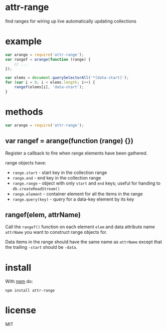# attr-range

find ranges for wiring up live automatically updating collections

# example

``` js
var arange = require('attr-range');
var rangef = arange(function (range) {
    // ...
});

var elems = document.querySelectorAll('*[data-start]');
for (var i = 0; i < elems.length; i++) {
    rangef(elems[i], 'data-start');
}
```

# methods

``` js
var arange = require('attr-range');
```

## var rangef = arange(function (range) {})

Register a callback to fire when range elements have been gathered.

range objects have:

* `range.start` - start key in the collection range
* `range.end` - end key in the collection range
* `range.range` - object with only `start` and `end` keys; useful for handing to
`db.createReadStream()`
* `range.element` - container element for all the items in the range
* `range.query(key)` - query for a data-key element by its key

## rangef(elem, attrName)

Call the `rangef()` function on each element `elem` and data attribute name
`attrName` you want to construct range objects for.

Data items in the range should have the same name as `attrName` except that the
trailing `-start` should be `-data`.

# install

With [npm](https://npmjs.org) do:

```
npm install attr-range
```

# license

MIT
